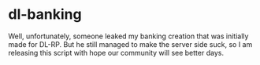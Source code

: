 # dl-banking


Well, unfortunately, someone leaked my banking creation that was initially made for DL-RP. 
But he still managed to make the server side suck, so I am releasing this script with hope our community will see better days.
  
